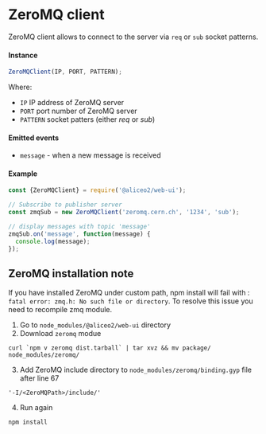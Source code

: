# ZeroMQ client
ZeroMQ client allows to connect to the server via `req` or `sub` socket patterns.

#### Instance
```js
ZeroMQClient(IP, PORT, PATTERN);
```
Where:
 * `IP` IP address of ZeroMQ server
 * `PORT` port number of ZeroMQ server
 * `PATTERN` socket patters (either *req* or *sub*)

#### Emitted events
 * `message` - when a new message is received

#### Example
```js
const {ZeroMQClient} = require('@aliceo2/web-ui');

// Subscribe to publisher server
const zmqSub = new ZeroMQClient('zeromq.cern.ch', '1234', 'sub');

// display messages with topic 'message'
zmqSub.on('message', function(message) {
  console.log(message);
});
```

## ZeroMQ installation note
If you have installed ZeroMQ under custom path, npm install will fail with : `fatal error: zmq.h: No such file or directory`.
To resolve this issue you need to recompile zmq module.

1. Go to `node_modules/@aliceo2/web-ui` directory
2. Download `zeromq` modue
 ```
 curl `npm v zeromq dist.tarball` | tar xvz && mv package/ node_modules/zeromq/
 ```
3. Add ZeroMQ include directory to `node_modules/zeromq/binding.gyp` file after line 67
 ```
 '-I/<ZeroMQPath>/include/'
 ```
4. Run again 
 ```
 npm install
 ```
